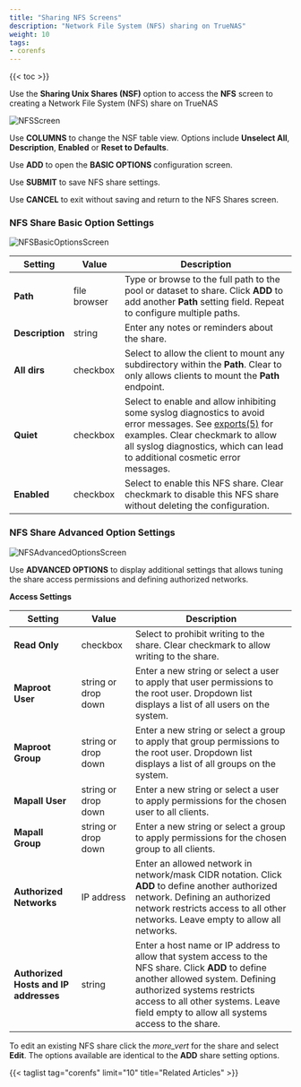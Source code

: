 ```yaml
---
title: "Sharing NFS Screens"
description: "Network File System (NFS) sharing on TrueNAS"
weight: 10
tags:
- corenfs
---
```


{{< toc >}}

Use the **Sharing Unix Shares (NSF)** option to access the **NFS** screen to creating a Network File System (NFS) share on TrueNAS

![NFSScreen](/images/CORE/13.0/NFSScreen.png "Sharing NFS Screen")

Use **COLUMNS** to change the NSF table view. Options include **Unselect All**, **Description**, **Enabled** or **Reset to Defaults**.

Use **ADD** to open the **BASIC OPTIONS** configuration screen.

Use **SUBMIT** to save NFS share settings.

Use **CANCEL** to exit without saving and return to the NFS Shares screen.

### NFS Share Basic Option Settings

![NFSBasicOptionsScreen](/images/CORE/13.0/NFSBasicOptionsScreen.png "Services NFS Basic Options")

| Setting | Value | Description |
|---------|-------|-------------|
| **Path** | file browser | Type or browse to the full path to the pool or dataset to share. Click **ADD** to add another **Path** setting field. Repeat to configure multiple paths. |
| **Description** | string | Enter any notes or reminders about the share. |
| **All dirs** | checkbox | Select to allow the client to mount any subdirectory within the **Path**. Clear to only allows clients to mount the **Path** endpoint. |
| **Quiet** | checkbox | Select to enable and allow inhibiting some syslog diagnostics to avoid error messages. See [exports(5)](https://www.freebsd.org/cgi/man.cgi?query=exports) for examples. Clear checkmark to allow all syslog diagnostics, which can lead to additional cosmetic error messages. |
| **Enabled** | checkbox | Select to enable this NFS share. Clear checkmark to disable this NFS share without deleting the configuration. |

### NFS Share Advanced Option Settings

![NFSAdvancedOptionsScreen](/images/CORE/13.0/NFSAdvancedOptionsScreen.png "Services NFS Advanced Options")

Use **ADVANCED OPTIONS** to display additional settings that allows tuning the share access permissions and defining authorized networks.

**Access Settings**

| Setting | Value | Description |
|---------|-------|-------------|
| **Read Only** | checkbox | Select to prohibit writing to the share. Clear checkmark to allow writing to the share. |
| **Maproot User** | string or drop down | Enter a new string or select a user to apply that user permissions to the root user. Dropdown list displays a list of all users on the system. |
| **Maproot Group** | string or drop down | Enter a new string or select a group to apply that group permissions to the root user. Dropdown list displays a list of all groups on the system. |
| **Mapall User** | string or drop down | Enter a new string or select a user to apply permissions for the chosen user to all clients. |
| **Mapall Group** | string or drop down | Enter a new string or select a group to apply permissions for the chosen group to all clients. |
| **Authorized Networks** | IP address | Enter an allowed network in network/mask CIDR notation. Click **ADD** to define another authorized network. Defining an authorized network restricts access to all other networks. Leave empty to allow all networks. |
| **Authorized Hosts and IP addresses** | string | Enter a host name or IP address to allow that system access to the NFS share. Click **ADD** to define another allowed system. Defining authorized systems restricts access to all other systems. Leave field empty to allow all systems access to the share. |

To edit an existing NFS share click the <i class="material-icons" aria-hidden="true" title="Options">more_vert</i> for the share and select **Edit**.
The options available are identical to the **ADD** share setting options.

{{< taglist tag="corenfs" limit="10" title="Related Articles" >}}